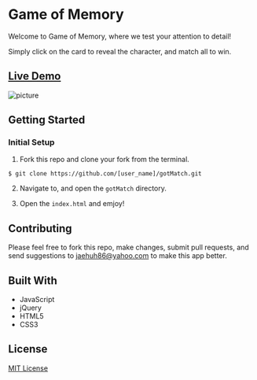 # Game of Memory

Welcome to Game of Memory, where we test your attention to detail!

Simply click on the card to reveal the character, and match all to win.

## [Live Demo](http://www.jaehuh.network/)
![picture](/Desktop/landingpage.png)


## Getting Started

### Initial Setup

1. Fork this repo and clone your fork from the terminal.

```$ git clone https://github.com/[user_name]/gotMatch.git```

2. Navigate to, and open the `gotMatch` directory.

3. Open the `index.html` and emjoy!

## Contributing

Please feel free to fork this repo, make changes, submit pull requests, and send suggestions to jaehuh86@yahoo.com to make this app better.

## Built With

* JavaScript
* jQuery
* HTML5
* CSS3

## License
[MIT License](https://opensource.org/licenses/mit-license.php)
